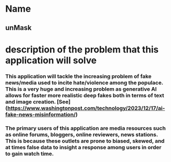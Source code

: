 # Name
## unMask

# description of the problem that this application will solve
### This application will tackle the increasing problem of fake news/media used to incite hate/violence among the populace. This is a very huge and increasing problem as generative AI allows for faster more realistic deep fakes both in terms of text and image creation. [See] (https://www.washingtonpost.com/technology/2023/12/17/ai-fake-news-misinformation/)

### The primary users of this application are media resources such as online forums, bloggers, online reviewers, news stations. This is because these outlets are prone to biased, skewed, and at times false data to insight a response among users in order to gain watch time.   